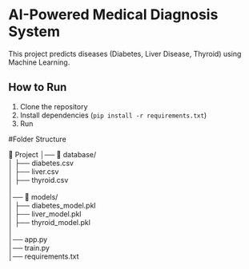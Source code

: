 # AI-Powered Medical Diagnosis System  
This project predicts diseases (Diabetes, Liver Disease, Thyroid) using Machine Learning.  
## How to Run  
1. Clone the repository  
2. Install dependencies (`pip install -r requirements.txt`)  
3. Run

#Folder Structure

📂 Project 
│── 📂 database/           
│   ├── diabetes.csv  
│   ├── liver.csv  
│   ├── thyroid.csv  
│  
│── 📂 models/               
│   ├── diabetes_model.pkl  
│   ├── liver_model.pkl  
│   ├── thyroid_model.pkl  
│  
│── app.py                    
│── train.py                  
│── requirements.txt          
